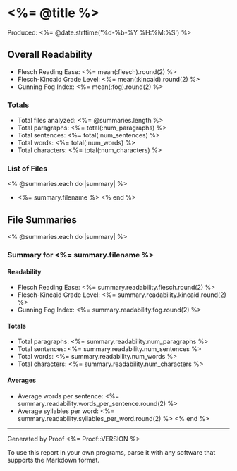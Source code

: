# <%= @title %> #

Produced: <%= @date.strftime('%d-%b-%Y %H:%M:%S') %>

## Overall Readability ##

* Flesch Reading Ease: <%= mean(:flesch).round(2) %>
* Flesch-Kincaid Grade Level: <%= mean(:kincaid).round(2) %>
* Gunning Fog Index: <%= mean(:fog).round(2) %>

### Totals ###

* Total files analyzed: <%= @summaries.length %>
* Total paragraphs: <%= total(:num_paragraphs) %>
* Total sentences: <%= total(:num_sentences) %>
* Total words: <%= total(:num_words) %>
* Total characters: <%= total(:num_characters) %>

### List of Files ###

<% @summaries.each do |summary| %>
* <%= summary.filename %>
<% end %>

## File Summaries ##

<% @summaries.each do |summary| %>
### Summary for <%= summary.filename %> ###

#### Readability ####

* Flesch Reading Ease: <%= summary.readability.flesch.round(2) %>
* Flesch-Kincaid Grade Level: <%= summary.readability.kincaid.round(2) %>
* Gunning Fog Index: <%= summary.readability.fog.round(2) %>

#### Totals ####

* Total paragraphs: <%= summary.readability.num_paragraphs %>
* Total sentences: <%= summary.readability.num_sentences %>
* Total words: <%= summary.readability.num_words %>
* Total characters: <%= summary.readability.num_characters %>

#### Averages ####

* Average words per sentence: <%= summary.readability.words_per_sentence.round(2) %>
* Average syllables per word: <%= summary.readability.syllables_per_word.round(2) %>
<% end %>
- - -

Generated by Proof <%= Proof::VERSION %>

To use this report in your own programs, parse it with any software that supports the Markdown format.
